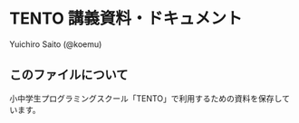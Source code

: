 # TENTO 講義資料・ドキュメント

Yuichiro Saito (@koemu)

## このファイルについて

小中学生プログラミングスクール「TENTO」で利用するための資料を保存しています。
